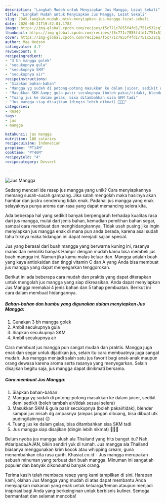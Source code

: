 ```yaml
---
description: "Langkah Mudah untuk Menyiapkan Jus Mangga, Lezat Sekali"
title: "Langkah Mudah untuk Menyiapkan Jus Mangga, Lezat Sekali"
slug: 2349-langkah-mudah-untuk-menyiapkan-jus-mangga-lezat-sekali
date: 2020-08-21T19:52:01.178Z
image: https://img-global.cpcdn.com/recipes/f5c771c7855f4fd1/751x532cq70/jus-mangga-foto-resep-utama.jpg
thumbnail: https://img-global.cpcdn.com/recipes/f5c771c7855f4fd1/751x532cq70/jus-mangga-foto-resep-utama.jpg
cover: https://img-global.cpcdn.com/recipes/f5c771c7855f4fd1/751x532cq70/jus-mangga-foto-resep-utama.jpg
author: Mae Hudson
ratingvalue: 4.7
reviewcount: 8
recipeingredient:
- "3 bh mangga golek"
- "secukupnya gula"
- "secukupnya SKM"
- "secukupnya air"
recipeinstructions:
- "Siapkan bahan-bahan"
- "Mangga yg sudah di potong-potong masukkan ke dalam juicer, sedikit demi sedikit (boleh tambah air/tidak sesuai selera)"
- "Masukkan SKM &amp; gula pasir secukupnya (boleh pakai/tidak), blender sampai jus misah dg ampasnya (ampas jangan dibuang, bisa dibuat utk puding/lainnya) 😉"
- "Tuang jus ke dalam gelas, bisa ditambahkan sisa SKM tadi"
- "Jus mangga siap disajikan (dingin lebih nikmat) 🍹🍹🍹"
categories:
- Resep
tags:
- jus
- mangga

katakunci: jus mangga 
nutrition: 188 calories
recipecuisine: Indonesian
preptime: "PT14M"
cooktime: "PT46M"
recipeyield: "4"
recipecategory: Dessert

---
```



![Jus Mangga](https://img-global.cpcdn.com/recipes/f5c771c7855f4fd1/751x532cq70/jus-mangga-foto-resep-utama.jpg)

Sedang mencari ide resep jus mangga yang unik? Cara menyiapkannya memang susah-susah gampang. Jika salah mengolah maka hasilnya akan hambar dan justru cenderung tidak enak. Padahal jus mangga yang enak selayaknya punya aroma dan rasa yang dapat memancing selera kita.

Ada beberapa hal yang sedikit banyak berpengaruh terhadap kualitas rasa dari jus mangga, mulai dari jenis bahan, kemudian pemilihan bahan segar, sampai cara membuat dan menghidangkannya. Tidak usah pusing jika ingin menyiapkan jus mangga enak di mana pun anda berada, karena asal sudah tahu triknya maka hidangan ini dapat menjadi sajian spesial.

Jus yang berasal dari buah mangga yang berwarna kuning ini, rasanya manis dan memiliki banyak Hampir dengan mudah kamu bisa membeli jus buah mangga ini. Namun jika kamu malas keluar dan. Mangga adalah buah yang kaya antioksidan dan tinggi vitamin C dan A yang Anda bisa membuat jus mangga yang dapat menyegarkan tenggorokan.


Berikut ini ada beberapa cara mudah dan praktis yang dapat diterapkan untuk mengolah jus mangga yang siap dikreasikan. Anda dapat menyiapkan Jus Mangga memakai 4 jenis bahan dan 5 tahap pembuatan. Berikut ini cara dalam membuat hidangannya.

<!--inarticleads1-->

##### Bahan-bahan dan bumbu yang digunakan dalam menyiapkan Jus Mangga:

1. Gunakan 3 bh mangga golek
1. Ambil secukupnya gula
1. Siapkan secukupnya SKM
1. Ambil secukupnya air


Cara membuat jus mangga pun sangat mudah dan praktis. Mangga juga enak dan segar untuk dijadikan jus, selain itu cara membuatnya juga sangat mudah. Jus mangga menjadi salah satu jus favorit bagi anak-anak maupun orang dewasa karena aroma serta rasanya yang menyegarkan. Selain disajikan begitu saja, jus mangga dapat dinikmati bersama. 

<!--inarticleads2-->

##### Cara membuat Jus Mangga:

1. Siapkan bahan-bahan
1. Mangga yg sudah di potong-potong masukkan ke dalam juicer, sedikit demi sedikit (boleh tambah air/tidak sesuai selera)
1. Masukkan SKM &amp; gula pasir secukupnya (boleh pakai/tidak), blender sampai jus misah dg ampasnya (ampas jangan dibuang, bisa dibuat utk puding/lainnya) 😉
1. Tuang jus ke dalam gelas, bisa ditambahkan sisa SKM tadi
1. Jus mangga siap disajikan (dingin lebih nikmat) 🍹🍹🍹


Belum nyoba jus mangga slush ala Thailand yang hits banget itu? Nah, #daripadaJAJAN, bikin sendiri yuk di rumah. Jus mangga ala Thailand biasanya menggunakan krim kocok atau whipping cream, guna menambahkan cita rasa gurih. Khasiat.co.id - Jus mangga merupakan sebuah minuman yang terbuat dari buah mangga. Minuman ini sangatlah populer dan banyak dikonsumsi banyak orang. 

Terima kasih telah membaca resep yang kami tampilkan di sini. Harapan kami, olahan Jus Mangga yang mudah di atas dapat membantu Anda menyiapkan makanan yang enak untuk keluarga/teman ataupun menjadi inspirasi bagi Anda yang berkeinginan untuk berbisnis kuliner. Semoga bermanfaat dan selamat mencoba!
